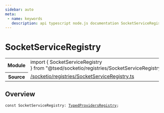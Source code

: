 ```yaml
---
sidebar: auto
meta:
 - name: keywords
   description: api typescript node.js documentation SocketServiceRegistry const
---
```

# SocketServiceRegistry <Badge text="Constant" type="const"/>
<!-- Summary -->
<section class="symbol-info"><table class="is-full-width"><tbody><tr><th>Module</th><td><div class="lang-typescript"><span class="token keyword">import</span> { SocketServiceRegistry }&nbsp;<span class="token keyword">from</span>&nbsp;<span class="token string">"@tsed/socketio/registries/SocketServiceRegistry"</span></div></td></tr><tr><th>Source</th><td><a href="https://github.com/Romakita/ts-express-decorators/blob/v4.30.2/src//socketio/registries/SocketServiceRegistry.ts#L0-L0">/socketio/registries/SocketServiceRegistry.ts</a></td></tr></tbody></table></section>

<!-- Overview -->
## Overview


<pre><code class="typescript-lang "><span class="token keyword">const</span> SocketServiceRegistry<span class="token punctuation">:</span> <a href="/api/common/di/interfaces/TypedProvidersRegistry.html"><span class="token">TypedProvidersRegistry</span></a><span class="token punctuation">;</span></code></pre>